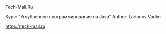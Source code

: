Tech-Mail.Ru

Курс: "Углубленное программирование на Java"
Author: Larionov Vadim
	
https://tech-mail.ru
